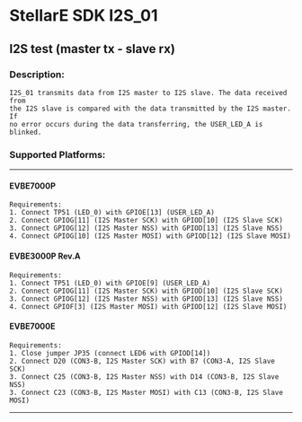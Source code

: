 # StellarE SDK I2S_01

## I2S test (master tx - slave rx)

### Description: 
	I2S_01 transmits data from I2S master to I2S slave. The data received from
	the I2S slave is compared with the data transmitted by the I2S master. If
	no error occurs during the data transferring, the USER_LED_A is blinked.
### Supported Platforms:
-----------------------------------------------------------
#### EVBE7000P
	Requirements:
	1. Connect TP51 (LED_0) with GPIOE[13] (USER_LED_A)
	2. Connect GPIOG[11] (I2S Master SCK) with GPIOD[10] (I2S Slave SCK)
	3. Connect GPIOG[12] (I2S Master NSS) with GPIOD[13] (I2S Slave NSS)
	4. Connect GPIOG[10] (I2S Master MOSI) with GPIOD[12] (I2S Slave MOSI)
#### EVBE3000P Rev.A
	Requirements:
	1. Connect TP51 (LED_0) with GPIOE[9] (USER_LED_A)
	2. Connect GPIOG[11] (I2S Master SCK) with GPIOD[10] (I2S Slave SCK)
	3. Connect GPIOG[12] (I2S Master NSS) with GPIOD[13] (I2S Slave NSS)
	4. Connect GPIOF[3] (I2S Master MOSI) with GPIOD[12] (I2S Slave MOSI)
#### EVBE7000E
	Requirements:
	1. Close jumper JP35 (connect LED6 with GPIOD[14])
	2. Connect D20 (CON3-B, I2S Master SCK) with B7 (CON3-A, I2S Slave SCK)
	3. Connect C25 (CON3-B, I2S Master NSS) with D14 (CON3-B, I2S Slave NSS)
	3. Connect C23 (CON3-B, I2S Master MOSI) with C13 (CON3-B, I2S Slave MOSI)
-----------------------------------------------------------